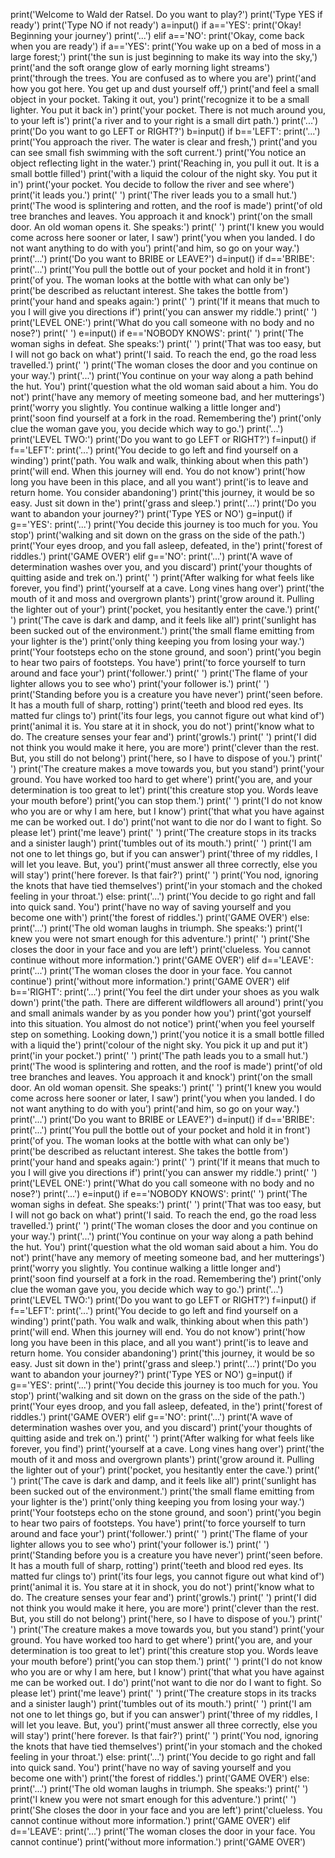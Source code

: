 print('Welcome to Wald der Ratsel. Do you want to play?')
print('Type YES if ready')
print('Type NO if not ready')
a=input()
if a=='YES':
    print('Okay! Beginning your journey')
    print('...')
elif a=='NO':
    print('Okay, come back when you are ready')
if a=='YES':
    print('You wake up on a bed of moss in a large forest;')
    print('the sun is just beginning to make its way into the sky,')
    print('and the soft orange glow of early morning light streams')
    print('through the trees. You are confused as to where you are')
    print('and how you got here. You get up and dust yourself off,')
    print('and feel a small object in your pocket. Taking it out, you')
    print('recognize it to be a small lighter. You put it back in')
    print('your pocket. There is not much around you, to your left is')
    print('a river and to your right is a small dirt path.')
    print('...')
    print('Do you want to go LEFT or RIGHT?')
    b=input()
    if b=='LEFT':
        print('...')
        print('You approach the river. The water is clear and fresh,')
        print('and you can see small fish swimming with the soft current.')
        print('You notice an object reflecting light in the water.')
        print('Reaching in, you pull it out. It is a small bottle filled')
        print('with a liquid the colour of the night sky. You put it in')
        print('your pocket. You decide to follow the river and see where')
        print('it leads you.')
        print(' ')
        print('The river leads you to a small hut.')
        print('The wood is splintering and rotten, and the roof is made')
        print('of old tree branches and leaves. You approach it and knock')
        print('on the small door. An old woman opens it. She speaks:')
        print(' ')
        print('I knew you would come across here sooner or later, I saw')
        print('you when you landed. I do not want anything to do with you')
        print('and him, so go on your way.')
        print('...')
        print('Do you want to BRIBE or LEAVE?')
        d=input()
        if d=='BRIBE':
            print('...')
            print('You pull the bottle out of your pocket and hold it in front')
            print('of you. The woman looks at the bottle with what can only be')
            print('be described as reluctant interest. She takes the bottle from')
            print('your hand and speaks again:')
            print(' ')
            print('If it means that much to you I will give you directions if')
            print('you can answer my riddle.')
            print(' ')
            print('LEVEL ONE:')
            print('What do you call someone with no body and no nose?')
            print(' ')
            e=input()
            if e=='NOBODY KNOWS':
               print(' ')
               print('The woman sighs in defeat. She speaks:')
               print(' ')
               print('That was too easy, but I will not go back on what')
               print('I said. To reach the end, go the road less travelled.')
               print(' ')
               print('The woman closes the door and you continue on your way.')
               print('...')
               print('You continue on your way along a path behind the hut. You')
               print('question what the old woman said about a him. You do not')
               print('have any memory of meeting someone bad, and her mutterings')
               print('worry you slightly. You continue walking a little longer and')
               print('soon find yourself at a fork in the road. Remembering the')
               print('only clue the woman gave you, you decide which way to go.')
               print('...')
               print('LEVEL TWO:')
               print('Do you want to go LEFT or RIGHT?')
               f=input()
               if f=='LEFT':
                   print('...')
                   print('You decide to go left and find yourself on a winding')
                   print('path. You walk and walk, thinking about when this path')
                   print('will end. When this journey will end. You do not know')
                   print('how long you have been in this place, and all you want')
                   print('is to leave and return home. You consider abandoning')
                   print('this journey, it would be so easy. Just sit down in the')
                   print('grass and sleep.')
                   print('...')
                   print('Do you want to abandon your journey?')
                   print('Type YES or NO')
                   g=input()
                   if g=='YES':
                       print('...')
                       print('You decide this journey is too much for you. You stop')
                       print('walking and sit down on the grass on the side of the path.')
                       print('Your eyes droop, and you fall asleep, defeated, in the')
                       print('forest of riddles.')
                       print('GAME OVER')
                   elif g=='NO':
                       print('...')
                       print('A wave of determination washes over you, and you discard')
                       print('your thoughts of quitting aside and trek on.')
                       print(' ')
                       print('After walking for what feels like forever, you find')
                       print('yourself at a cave. Long vines hang over')
                       print('the mouth of it and moss and overgrown plants')
                       print('grow around it. Pulling the lighter out of your')
                       print('pocket, you hesitantly enter the cave.')
                       print(' ')
                       print('The cave is dark and damp, and it feels like all')
                       print('sunlight has been sucked out of the environment.')
                       print('the small flame emitting from your lighter is the')
                       print('only thing keeping you from losing your way.')
                       print('Your footsteps echo on the stone ground, and soon')
                       print('you begin to hear two pairs of footsteps. You have')
                       print('to force yourself to turn around and face your')
                       print('follower.')
                       print(' ')
                       print('The flame of your lighter allows you to see who')
                       print('your follower is.')
                       print(' ')
                       print('Standing before you is a creature you have never')
                       print('seen before. It has a mouth full of sharp, rotting')
                       print('teeth and blood red eyes. Its matted fur clings to')
                       print('its four legs, you cannot figure out what kind of')
                       print('animal it is. You stare at it in shock, you do not')
                       print('know what to do. The creature senses your fear and')
                       print('growls.')
                       print(' ')
                       print('I did not think you would make it here, you are more')
                       print('clever than the rest. But, you still do not belong')
                       print('here, so I have to dispose of you.')
                       print(' ')
                       print('The creature makes a move towards you, but you stand')
                       print('your ground. You have worked too hard to get where')
                       print('you are, and your determination is too great to let')
                       print('this creature stop you. Words leave your mouth before')
                       print('you can stop them.')
                       print(' ')
                       print('I do not know who you are or why I am here, but I know')
                       print('that what you have against me can be worked out. I do')
                       print('not want to die nor do I want to fight. So please let')
                       print('me leave')
                       print(' ')
                       print('The creature stops in its tracks and a sinister laugh')
                       print('tumbles out of its mouth.')
                       print(' ')
                       print('I am not one to let things go, but if you can answer')
                       print('three of my riddles, I will let you leave. But, you')
                       print('must answer all three correctly, else you will stay')
                       print('here forever. Is that fair?')
                       print(' ')
                       print('You nod, ignoring the knots that have tied themselves')
                       print('in your stomach and the choked feeling in your throat.')
               else:
                   print('...')
                   print('You decide to go right and fall into quick sand. You')
                   print('have no way of saving yourself and you become one with')
                   print('the forest of riddles.')
                   print('GAME OVER')
            else:
                print('...')
                print('The old woman laughs in triumph. She speaks:')
                print('I knew you were not smart enough for this adventure.')
                print(' ')
                print('She closes the door in your face and you are left')
                print('clueless. You cannot continue without more information.')
                print('GAME OVER')
        elif d=='LEAVE':
            print('...')
            print('The woman closes the door in your face. You cannot continue')
            print('without more information.')
            print('GAME OVER')
    elif b=='RIGHT':
        print('...')
        print('You feel the dirt under your shoes as you walk down')
        print('the path. There are different wildflowers all around')
        print('you and small animals wander by as you ponder how you')
        print('got yourself into this situation. You almost do not notice')
        print('when you feel yourself step on something. Looking down,')
        print('you notice it is a small bottle filled with a liquid the')
        print('colour of the night sky. You pick it up and put it')
        print('in your pocket.')
        print(' ')
        print('The path leads you to a small hut.')
        print('The wood is splintering and rotten, and the roof is made')
        print('of old tree branches and leaves. You approach it and knock')
        print('on the small door. An old woman opensit. She speaks:')
        print(' ')
        print('I knew you would come across here sooner or later, I saw')
        print('you when you landed. I do not want anything to do with you')
        print('and him, so go on your way.')
        print('...')
        print('Do you want to BRIBE or LEAVE?')
        d=input()
        if d=='BRIBE':
            print('...')
            print('You pull the bottle out of your pocket and hold it in front')
            print('of you. The woman looks at the bottle with what can only be')
            print('be described as reluctant interest. She takes the bottle from')
            print('your hand and speaks again:')
            print(' ')
            print('If it means that much to you I will give you directions if')
            print('you can answer my riddle.')
            print(' ')
            print('LEVEL ONE:')
            print('What do you call someone with no body and no nose?')
            print('...')
            e=input()
            if e=='NOBODY KNOWS':
               print(' ')
               print('The woman sighs in defeat. She speaks:')
               print(' ')
               print('That was too easy, but I will not go back on what')
               print('I said. To reach the end, go the road less travelled.')
               print(' ')
               print('The woman closes the door and you continue on your way.')
               print('...')
               print('You continue on your way along a path behind the hut. You')
               print('question what the old woman said about a him. You do not')
               print('have any memory of meeting someone bad, and her mutterings')
               print('worry you slightly. You continue walking a little longer and')
               print('soon find yourself at a fork in the road. Remembering the')
               print('only clue the woman gave you, you decide which way to go.')
               print('...')
               print('LEVEL TWO:')
               print('Do you want to go LEFT or RIGHT?')
               f=input()
               if f=='LEFT':
                   print('...')
                   print('You decide to go left and find yourself on a winding')
                   print('path. You walk and walk, thinking about when this path')
                   print('will end. When this journey will end. You do not know')
                   print('how long you have been in this place, and all you want')
                   print('is to leave and return home. You consider abandoning')
                   print('this journey, it would be so easy. Just sit down in the')
                   print('grass and sleep.')
                   print('...')
                   print('Do you want to abandon your journey?')
                   print('Type YES or NO')
                   g=input()
                   if g=='YES':
                       print('...')
                       print('You decide this journey is too much for you. You stop')
                       print('walking and sit down on the grass on the side of the path.')
                       print('Your eyes droop, and you fall asleep, defeated, in the')
                       print('forest of riddles.')
                       print('GAME OVER')
                   elif g=='NO':
                       print('...')
                       print('A wave of determination washes over you, and you discard')
                       print('your thoughts of quitting aside and trek on.')
                       print(' ')
                       print('After walking for what feels like forever, you find')
                       print('yourself at a cave. Long vines hang over')
                       print('the mouth of it and moss and overgrown plants')
                       print('grow around it. Pulling the lighter out of your')
                       print('pocket, you hesitantly enter the cave.')
                       print(' ')
                       print('The cave is dark and damp, and it feels like all')
                       print('sunlight has been sucked out of the environment.')
                       print('the small flame emitting from your lighter is the')
                       print('only thing keeping you from losing your way.')
                       print('Your footsteps echo on the stone ground, and soon')
                       print('you begin to hear two pairs of footsteps. You have')
                       print('to force yourself to turn around and face your')
                       print('follower.')
                       print(' ')
                       print('The flame of your lighter allows you to see who')
                       print('your follower is.')
                       print(' ')
                       print('Standing before you is a creature you have never')
                       print('seen before. It has a mouth full of sharp, rotting')
                       print('teeth and blood red eyes. Its matted fur clings to')
                       print('its four legs, you cannot figure out what kind of')
                       print('animal it is. You stare at it in shock, you do not')
                       print('know what to do. The creature senses your fear and')
                       print('growls.')
                       print(' ')
                       print('I did not think you would make it here, you are more')
                       print('clever than the rest. But, you still do not belong')
                       print('here, so I have to dispose of you.')
                       print(' ')
                       print('The creature makes a move towards you, but you stand')
                       print('your ground. You have worked too hard to get where')
                       print('you are, and your determination is too great to let')
                       print('this creature stop you. Words leave your mouth before')
                       print('you can stop them.')
                       print(' ')
                       print('I do not know who you are or why I am here, but I know')
                       print('that what you have against me can be worked out. I do')
                       print('not want to die nor do I want to fight. So please let')
                       print('me leave')
                       print(' ')
                       print('The creature stops in its tracks and a sinister laugh')
                       print('tumbles out of its mouth.')
                       print(' ')
                       print('I am not one to let things go, but if you can answer')
                       print('three of my riddles, I will let you leave. But, you')
                       print('must answer all three correctly, else you will stay')
                       print('here forever. Is that fair?')
                       print(' ')
                       print('You nod, ignoring the knots that have tied themselves')
                       print('in your stomach and the choked feeling in your throat.')
               else:
                   print('...')
                   print('You decide to go right and fall into quick sand. You')
                   print('have no way of saving yourself and you become one with')
                   print('the forest of riddles.')
                   print('GAME OVER')
            else:
                print('...')
                print('The old woman laughs in triumph. She speaks:')
                print(' ')
                print('I knew you were not smart enough for this adventure.')
                print(' ')
                print('She closes the door in your face and you are left')
                print('clueless. You cannot continue without more information.')
                print('GAME OVER')
        elif d=='LEAVE':
            print('...')
            print('The woman closes the door in your face. You cannot continue')
            print('without more information.')
            print('GAME OVER')
            

            
